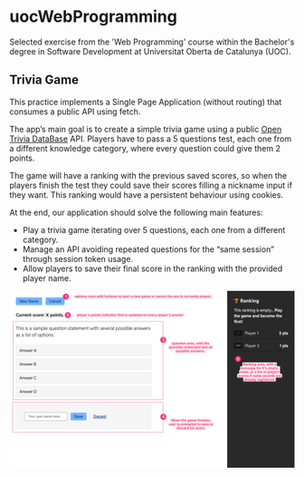 # uocWebProgramming

Selected exercise from the 'Web Programming' course within the Bachelor's degree in Software Development at Universitat Oberta de Catalunya (UOC).

## Trivia Game

This practice implements a Single Page Application (without routing) that consumes a public API using fetch.

The app’s main goal is to create a simple trivia game using a public [Open Trivia DataBase](https://opentdb.com/api_config.php) API. Players have to pass a 5 questions test, each one from a different knowledge category, where every question could give them 2 points.

The game will have a ranking with the previous saved scores, so when the players finish the test they could save their scores filling a nickname input if they want. This ranking would have a persistent behaviour using cookies.

At the end, our application should solve the following main features:
- Play a trivia game iterating over 5 questions, each one from a different category.
- Manage an API avoiding repeated questions for the “same session” through
session token usage.
- Allow players to save their final score in the ranking with the provided player name.

![Screenshot](screenshot.png)
